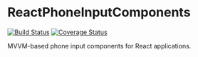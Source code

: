 # ReactPhoneInputComponents

[![Build Status](https://travis-ci.org/protoman92/ReactPhoneInputComponents.svg?branch=master)](https://travis-ci.org/protoman92/ReactPhoneInputComponents)
[![Coverage Status](https://coveralls.io/repos/github/protoman92/ReactPhoneInputComponents/badge.svg?branch=master)](https://coveralls.io/github/protoman92/ReactPhoneInputComponents?branch=master)

MVVM-based phone input components for React applications.

